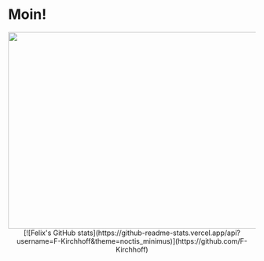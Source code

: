 # Moin!
<div align="center">
		<img src="header.svg" width="800" height="400">
</div>
<div align="center">
	[![Felix's GitHub stats](https://github-readme-stats.vercel.app/api?username=F-Kirchhoff&theme=noctis_minimus)](https://github.com/F-Kirchhoff)
</div>


